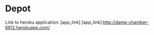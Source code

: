 Depot
=====

Link to heroku application: [app_link]
[app_link]:http://damp-chamber-6812.herokuapp.com/
